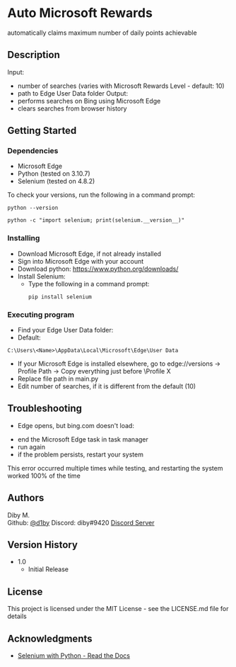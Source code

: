 # Auto Microsoft Rewards

automatically claims maximum number of daily points achievable

## Description

Input: 
* number of searches (varies with Microsoft Rewards Level - default: 10)
* path to Edge User Data folder
Output:
* performs searches on Bing using Microsoft Edge
* clears searches from browser history 

## Getting Started

### Dependencies
* Microsoft Edge
* Python (tested on 3.10.7)
* Selenium (tested on 4.8.2)

To check your versions, run the following in a command prompt:
```
python --version
```
```
python -c "import selenium; print(selenium.__version__)"
```

### Installing
* Download Microsoft Edge, if not already installed
* Sign into Microsoft Edge with your account
* Download python: https://www.python.org/downloads/
* Install Selenium:
   * Type the following in a command prompt:
      ```
      pip install selenium
      ```

### Executing program

* Find your Edge User Data folder:
 * Default: 
 ```
 C:\Users\<Name>\AppData\Local\Microsoft\Edge\User Data
 ```
 * If your Microsoft Edge is installed elsewhere, go to edge://versions -> Profile Path -> Copy everything just before \Profile X
 * Replace file path in main.py
* Edit number of searches, if it is different from the default (10)

## Troubleshooting

- Edge opens, but bing.com doesn't load:
 * end the Microsoft Edge task in task manager
 * run again
 * if the problem persists, restart your system
 
 This error occurred multiple times while testing, and restarting the system worked 100% of the time

## Authors

Diby M.  
Github: [@d1by](https://github.com/d1by/)
Discord: diby#9420
[Discord Server](https://discord.gg/frErDjHStx)

## Version History

* 1.0
    * Initial Release

## License

This project is licensed under the MIT License - see the LICENSE.md file for details

## Acknowledgments

* [Selenium with Python - Read the Docs](https://selenium-python.readthedocs.io/)
